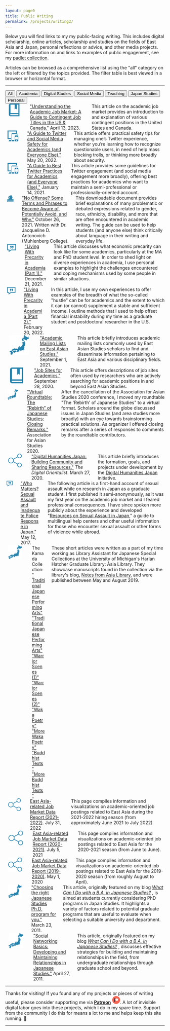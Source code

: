 ```yaml
---
layout: page0
title: Public Writing
permalink: /projects/writing2/
---
```


<p></p>Below you will find links to my my public-facing writing. This includes digital scholarship, online articles, scholarship and studies on the fields of East Asia and Japan, personal reflections or advice, and other media projects. For more information on and links to examples of public engagement, see my <a href="https://padlet.com/curtpa01/9toopk39kguv">padlet collection</a>.
<p></p>
Articles can be browsed as a comprehensive list using the "all" category on the left or filtered by the topics provided. The filter table is best viewed in a browser or horizontal format.
<p></p>
<hr>
<p></p>
<!-- Control buttons -->
<div id="myBtnContainer">
  <button class="btn active" onclick="filterSelection('all')"> All</button>
  <button class="btn" onclick="filterSelection('AL')">Academia</button>
	<button class="btn" onclick="filterSelection('DS')">Digital Studies</button>
  <button class="btn" onclick="filterSelection('SM')">Social Media</button>
	<button class="btn" onclick="filterSelection('TE')">Teaching</button>
  <button class="btn" onclick="filterSelection('JS')">Japan Studies</button>
	<button class="btn" onclick="filterSelection('PS')">Personal</button>
</div>

<!-- The filterable elements. Note that some have multiple class names (this can be used if they belong to multiple categories) -->
<div class="filtercontainer">
<div class="filterDiv AL"><div class="columns"><!-- Guide to Job Titles -->
		<div class="column left column-wrapper">
			<center><img src="/images/icn_book_teal.png" style="width:70%;height:70%;"></center>
		</div>
		<div class="column middle column-wrapper">
			<a href="/docs/twitterguide/">"Understanding the Academic Job Market:
      A Guide to Contingent Job Titles in the US & Canada."</a> April 13, 2023.
		</div>
		<div class="column right column-wrapper">
			This article on the academic job market provides an introduction to and explanation of various contingent positions in the United States and Canada.
		</div>
</div></div>
<div class="filterDiv AL SM"><div class="columns"><!-- Guide to Twitter -->
  	<div class="column left column-wrapper">
    	<center><img src="/images/icn_social_media_teal.png" style="width:70%;height:70%;"></center>
  	</div>
  	<div class="column middle column-wrapper">
  		<a href="/docs/twitterguide2/">"A Guide to Twitter and Social Media Safety for Academics (and Everyone Else)."</a> May 20, 2022.
  	</div>
  	<div class="column right column-wrapper">
    	This article offers practical safety tips for managing one’s Twitter experience, whether you’re learning how to recognize questionable users, in need of help mass blocking trolls, or thinking more broadly about security.
		</div>
</div></div>
<div class="filterDiv AL SM"><div class="columns"><!-- Guide to Twitter -->
		<div class="column left column-wrapper">
			<center><img src="/images/icn_social_media_teal.png" style="width:70%;height:70%;"></center>
		</div>
		<div class="column middle column-wrapper">
			<a href="/docs/twitterguide/">"A Guide to Best Twitter Practices for Academics (and Everyone Else)."</a> January 14, 2021.
		</div>
		<div class="column right column-wrapper">
			This article provides some guidelines for Twitter engagement (and social media engagement more broadly), offering best practices for academics who want to maintain a semi-professional or professionally-oriented account.
		</div>
</div></div>
<div class="filterDiv AL TE"><div class="columns"><!-- No Offense-->
		<div class="column left column-wrapper">
			<center><img src="/images/icn_apple_teal.png" style="width:70%;height:70%;"></center>
		</div>
		<div class="column middle column-wrapper">
			<a href="/docs/no_offense/">"No Offense? Some Terms and Phrases to Become Aware of, Potentially Avoid, and Why."</a> October 26, 2021. Written with Dr. Jacqueline D. Antonovich (Muhlenberg College).
		</div>
		<div class="column right column-wrapper">
			This downloadable document provides brief explanations of many problematic or debated expressions related to gender, race, ethnicity, disability, and more that are often encountered in academic writing. The guide can be used to help students (and anyone else) think critically about language in their writing and everyday life.
			</div>
</div></div>
<div class="filterDiv AL PS"><div class="columns"><!-- Living with Precarity -->
		<div class="column left column-wrapper">
			<center><img src="/images/icn_personal_teal.png" style="width:70%;height:70%;"></center>
		</div>
		<div class="column middle column-wrapper">
			<a href="/docs/precarity1/">"Living With Precarity in Academia (Part 1)."</a> December 21, 2021.
		</div>
		<div class="column right column-wrapper">
			This article discusses what economic precarity can look like for some academics, particularly at the MA and PhD student level. In order to shed light on diverse experiences in academia, I use personal examples to highlight the challenges encountered and coping mechanisms used by some people in similar situations.
			</div>
</div></div>
<div class="filterDiv AL PS"><div class="columns"><!-- Living with Precarity -->
		<div class="column left column-wrapper">
			<center><img src="/images/icn_personal_teal.png" style="width:70%;height:70%;"></center>
		</div>
		<div class="column middle column-wrapper">
			<a href="/docs/precarity2/">"Living With Precarity in Academia (Part 2)."</a> February 20, 2022.
		</div>
		<div class="column right column-wrapper">
			In this article, I use my own experiences to offer examples of the breadth of what the so-called "hustle" can be for academics and the extent to which it can (or cannot) supplement a stable and sufficient income. I outline methods that I used to help offset financial instability during my time as a graduate student and postdoctoral researcher in the U.S.
			</div>
</div></div>
<div class="filterDiv AL JS"><div class="columns"><!--Academic Mailing Lists-->
		<div class="column left column-wrapper">
			<center><img src="/images/icn_japan_teal.png" style="width:70%;height:70%;"></center>
		</div>
		<div class="column middle column-wrapper">
			<a href="/docs/mailinglists/">"Academic Mailing Lists on East Asian Studies."</a> September 1, 2021.
		</div>
		<div class="column right column-wrapper">
			This article briefly introduces academic mailing lists commonly used by East Asian Studies scholars to find and disseminate information pertaining to East Asia and various disciplinary fields.
			</div>
</div></div>
<div class="filterDiv AL JS"><div class="columns"><!-- Academic Job Sites-->
		<div class="column left column-wrapper">
			<center><img src="/images/icn_book_teal.png" style="width:70%;height:70%;"></center>
		</div>
		<div class="column middle column-wrapper">
			<a href="/docs/jobsites/">"Job Sites for Academics."</a> September 28, 2020.
		</div>
		<div class="column right column-wrapper">
			This article offers descriptions of job sites often used by researchers who are actively searching for academic positions in and beyond East Asian Studies.
			</div>
</div></div>
<div class="filterDiv AL JS"><div class="columns"><!-- JS Rebirth closing -->
		<div class="column left column-wrapper">
			<center><img src="/images/icn_japan_teal.png" style="width:70%;height:70%;"></center>
		</div>
		<div class="column middle column-wrapper">
				<a href="/events/AAS2020/PC/">"Virtual Roundtable: The “Rebirth” of Japanese Studies: Closing Remarks."</a> Association for Asian Studies 2020.
		</div>
		<div class="column right column-wrapper">
			After the cancellation of the Association for Asian Studies 2020 conference, I moved my roundtable "The 'Rebirth' of Japanese Studies" to a virtual format. Scholars around the globe discussed issues in Japan Studies (and area studies more broadly) with an eye towards brainstorming practical solutions. As organizer I offered closing remarks after a series of responses to comments by the roundtable contributors.
			</div>
</div></div>
<div class="filterDiv AL DS JS"><div class="columns"><!-- DH Building Comm -->
		<div class="column left column-wrapper">
			<center><img src="/images/icn_digital_network_teal.png" style="width:70%;height:70%;"></center>
		</div>
		<div class="column middle column-wrapper">
				<a href="https://digitalorientalist.com/2020/03/27/digital-humanities-japan-building-community-and-sharing-resources/">"Digital Humanities Japan: Building Community and Sharing Resources."</a> <em>The Digital Orientalist</em>. March 27, 2020.
		</div>
		<div class="column right column-wrapper">
			This article briefly introduces the formation, goals, and projects under development by the <a href="http://dhjapan.org/">Digital Humanities Japan</a> initiative.
			</div>
</div></div>
<div class="filterDiv AL PS"><div class="columns"><!-- Sexual Assault -->
		<div class="column left column-wrapper">
			<center><img src="/images/icn_personal_teal.png" style="width:70%;height:70%;"></center>
		</div>
		<div class="column middle column-wrapper">
			<a href="http://www.japansubculture.com/who-matters-sexual-assault-and-inadequate-police-response-in-japan/">"Who Matters? Sexual Assault and Inadequate Police Response in Japan."</a> May 12, 2017.
		</div>
		<div class="column right column-wrapper">
			The following article is a first-hand account of sexual assault while on research in Japan as a graduate student. I first published it semi-anonymously, as it was my first year on the academic job market and I feared professional consequences. I have since spoken more publicly about the experience and developed "<a href="https://shinpaideshou.wordpress.com/2016/08/09/resources-on-sexual-assault-in-japan/">Resources on Sexual Assault in Japan</a>," a guide to multilingual help centers and other useful information for those who encounter sexual assault or other forms of violence while abroad.
			</div>
</div></div>
<div class="filterDiv AL JS"><div class="columns"><!-- JS Kamada -->
		<div class="column left column-wrapper">
			<center><img src="/images/icn_japan_teal.png" style="width:70%;height:70%;"></center>
		</div>
		<div class="column middle column-wrapper">
			The Kamada Collection:<br><a href="https://apps.lib.umich.edu/blogs/notes-asia-library/kamada-collection">" Traditional Japanese Performing Arts"</a><br>
			<a href="https://apps.lib.umich.edu/blogs/notes-asia-library/more-kamada-collection-traditional-japanese-performing-arts">"Traditional Japanese Performing Arts"</a><br>
			<a href="https://apps.lib.umich.edu/blogs/notes-asia-library/more-kamada-collection-warrior-scenes-1">"Warrior Scenes (1)"</a><br>
			<a href="https://apps.lib.umich.edu/blogs/notes-asia-library/more-kamada-collection-warrior-scenes-2">"Warrior Scenes (2)"</a><br>
			<a href="https://apps.lib.umich.edu/blogs/notes-asia-library/waka-poetry-kamada-collection">"Waka Poetry"</a><br>
			<a href="https://apps.lib.umich.edu/blogs/notes-asia-library/more-waka-poetry-kamada-collection">"More Waka Poetry"</a><br>
			<a href="https://apps.lib.umich.edu/blogs/notes-asia-library/buddhist-texts-kamada-collection">"Buddhist Texts"</a><br>
			<a href="https://apps.lib.umich.edu/blogs/notes-asia-library/more-buddhist-texts-kamada-collection">"More Buddhist Texts"</a>
		</div>
		<div class="column right column-wrapper">
				These short articles were written as a part of my time working as Library Assistant for Japanese Special Collections at the University of Michigan's Harlan Hatcher Graduate Library: Asia Library. They showcase manuscripts found in the collection via the library's blog, <a href="https://apps.lib.umich.edu/blogs/notes-asia-library">Notes from Asia Library</a>, and were published between May and August 2019.
			</div>
</div></div>
<div class="filterDiv AL DS JS"><div class="columns"><!-- Data report-->
		<div class="column left column-wrapper">
			<center><img src="/images/icn_digital_network_teal.png" style="width:70%;height:70%;"></center>
		</div>
		<div class="column middle column-wrapper">
				<a href="http://prcurtis.com/projects/jobs2022/">East Asia-related Job Market Data Report (2021-2022)</a>. July 31, 2022
		</div>
		<div class="column right column-wrapper">
			This page compiles information and visualizations on academic-oriented job postings related to East Asia during the 2021-2022 hiring season (from approximately June 2021 to July 2022).
			</div>
</div></div>
<div class="filterDiv AL DS JS"><div class="columns"><!-- Data report-->
		<div class="column left column-wrapper">
			<center><img src="/images/icn_digital_network_teal.png" style="width:70%;height:70%;"></center>
		</div>
		<div class="column middle column-wrapper">
				<a href="http://prcurtis.com/projects/jobs2021/">East Asia-related Job Market Data Report (2020-2021)</a>. July 5, 2021
		</div>
		<div class="column right column-wrapper">
			This page compiles information and visualizations on academic-oriented job postings related to East Asia for the 2020-2021 season (from June to June).
			</div>
</div></div>
<div class="filterDiv AL DS JS"><div class="columns"><!-- Data report-->
		<div class="column left column-wrapper">
			<center><img src="/images/icn_digital_network_teal.png" style="width:70%;height:70%;"></center>
		</div>
		<div class="column middle column-wrapper">
				<a href="http://prcurtis.com/projects/jobs2020/">East Asia-related Job Market Data Report (2019-2020)</a>. May 1, 2020
		</div>
		<div class="column right column-wrapper">
			This page compiles information and visualizations on academic-oriented job postings related to East Asia for the 2019-2020 season (from roughly August to April).
			</div>
</div></div>
<div class="filterDiv AL JS"><div class="columns"><!-- JS right program -->
		<div class="column left column-wrapper">
			<center><img src="/images/icn_japan_teal.png" style="width:70%;height:70%;"></center>
		</div>
		<div class="column middle column-wrapper">
				<a href="https://shinpaideshou.com/2011/03/23/choosing-the-right-japanese-studies-ph-d-program-for-you/">"Choosing the right Japanese Studies Ph.D. program for you."</a> March 23, 2011.
		</div>
		<div class="column right column-wrapper">
			This article, originally featured on my blog<em> <a href="https://shinpaideshou.com/">What Can I Do with a B.A. in Japanese Studies?</a> </em>, is aimed at students currently considering PhD programs in Japan Studies. It highlights a variety of factors related to potential graduate programs that are useful to evaluate when selecting a suitable university and department.
			</div>
</div></div>
<div class="filterDiv AL JS"><div class="columns"><!-- JS social networking -->
		<div class="column left column-wrapper">
			<center><img src="/images/icn_japan_teal.png" style="width:70%;height:70%;"></center>
		</div>
		<div class="column middle column-wrapper">
			<a href="https://shinpaideshou.com/2011/04/27/social-networking-basics-developing-and-maintaining-relationships-in-japanese-studies/">"Social Networking Basics: Developing and Maintaining Relationships in Japanese Studies."</a> April 27, 2011.
		</div>
		<div class="column right column-wrapper">
			This article, originally featured on my blog<em> <a href="https://shinpaideshou.com/">What Can I Do with a B.A. in Japanese Studies?</a> </em>, discusses effective strategies for building and maintaining relationships in the field, from undergraduate relationships through graduate school and beyond.
			</div>
</div></div>
</div>

<hr>
<p></p>
Thanks for visiting! If you found any of my projects or pieces of writing useful, please consider supporting me via <b><a href="https://www.patreon.com/prcurtis">Patreon</a></b> <a href="https://www.patreon.com/prcurtis"><img src="/images/patreon_circle1.png" alt="Patreon" width="25px"></a>. A lot of invisible digital labor goes into these projects, which I do in my spare time. Support from the community I do this for means a lot to me and helps keep this site running. 🙂
<hr>
<p></p>

<script>
filterSelection("all")
function filterSelection(c) {
  var x, i;
  x = document.getElementsByClassName("filterDiv");
  if (c == "all") c = "";
  for (i = 0; i < x.length; i++) {
    w3RemoveClass(x[i], "show");
    if (x[i].className.indexOf(c) > -1) w3AddClass(x[i], "show");
  }
}

function w3AddClass(element, name) {
  var i, arr1, arr2;
  arr1 = element.className.split(" ");
  arr2 = name.split(" ");
  for (i = 0; i < arr2.length; i++) {
    if (arr1.indexOf(arr2[i]) == -1) {element.className += " " + arr2[i];}
  }
}

function w3RemoveClass(element, name) {
  var i, arr1, arr2;
  arr1 = element.className.split(" ");
  arr2 = name.split(" ");
  for (i = 0; i < arr2.length; i++) {
    while (arr1.indexOf(arr2[i]) > -1) {
      arr1.splice(arr1.indexOf(arr2[i]), 1);     
    }
  }
  element.className = arr1.join(" ");
}

// Add active class to the current button (highlight it)
var btnContainer = document.getElementById("myBtnContainer");
var btns = btnContainer.getElementsByClassName("btn");
for (var i = 0; i < btns.length; i++) {
  btns[i].addEventListener("click", function(){
    var current = document.getElementsByClassName("active");
    current[0].className = current[0].className.replace(" active", "");
    this.className += " active";
  });
}
</script>
